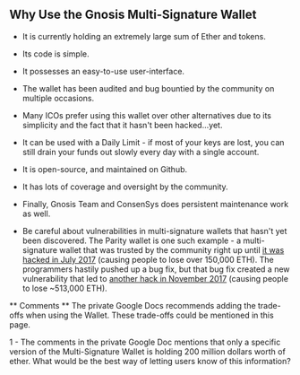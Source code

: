 ## Why Use the Gnosis Multi-Signature Wallet

- It is currently holding an extremely large sum of Ether and tokens.

- Its code is simple.

- It possesses an easy-to-use user-interface.

- The wallet has been audited and bug bountied by the community on multiple occasions.

- Many ICOs prefer using this wallet over other alternatives due to its simplicity and the fact that it hasn't been hacked...yet.

- It can be used with a Daily Limit - if most of your keys are lost, you can still drain your funds out slowly every day with a single account.

- It is open-source, and maintained on Github.

- It has lots of coverage and oversight by the community.

- Finally, Gnosis Team and ConsenSys does persistent maintenance work as well.

- Be careful about vulnerabilities in multi-signature wallets that hasn't yet been discovered. The Parity wallet is one such example - a multi-signature wallet that was trusted by the community right up until [it was hacked in July 2017](https://blog.zeppelin.solutions/on-the-parity-wallet-multisig-hack-405a8c12e8f7) (causing people to lose  over 150,000 ETH). The programmers hastily pushed up a bug fix, but that bug fix created a new vulnerability that led to [another hack in November 2017](https://hackernoon.com/parity-wallet-hack-2-electric-boogaloo-e493f2365303) (causing people to lose ~513,000 ETH).

** Comments **
The private Google Docs recommends adding the trade-offs when using the Wallet. These trade-offs could be mentioned in this page.

1 - The comments in the private Google Doc mentions that only a specific version of the Multi-Signature Wallet is holding 200 million dollars worth of ether. What would be the best way of letting users know of this information?